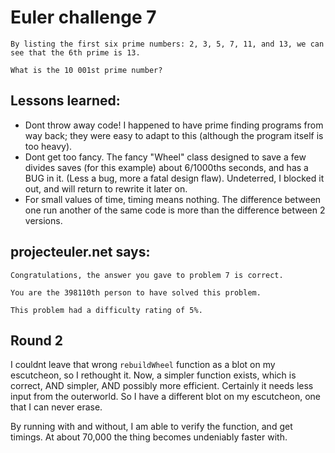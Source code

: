 # Euler challenge 7

``` 
By listing the first six prime numbers: 2, 3, 5, 7, 11, and 13, we can see that the 6th prime is 13.

What is the 10 001st prime number?
```

## Lessons learned:
* Dont throw away code! I happened to have prime finding programs from way back; they were easy to adapt to this (although the program itself is too heavy).
* Dont get too fancy.  The fancy "Wheel" class designed to save a few divides saves (for this example) about 6/1000ths seconds, and has a BUG in it.  (Less a bug, more a fatal design flaw). Undeterred, I blocked it out, and will return to rewrite it later on.
* For small values of time, timing means nothing.  The difference between one run another of the same code is more than the difference between 2 versions. 

## projecteuler.net says:

```
Congratulations, the answer you gave to problem 7 is correct.

You are the 398110th person to have solved this problem.

This problem had a difficulty rating of 5%.
``` 

## Round 2

I couldnt leave that wrong `rebuildWheel` function as a blot on my escutcheon, so I rethought it.  Now, a simpler function
exists, which is correct, AND simpler, AND possibly more efficient. Certainly it needs less input from the outerworld.
So I have a different blot on my escutcheon, one that I can never erase.

By running with and without, I am able to verify the function, and get timings.  At about 70,000 the thing becomes
undeniably faster with.
